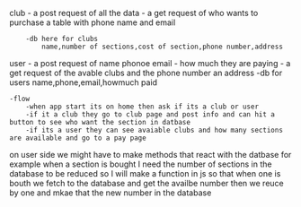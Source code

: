 club 
    - a post request of all the data
    - a get request of who wants to purchase a table  with phone name and email 

        -db here for clubs
            name,number of sections,cost of section,phone number,address

user
    - a post request of name phonoe email - how much they are paying
    - a get request of the avable clubs and the phone number an address
            -db for users
                name,phone,email,howmuch paid

    -flow
        -when app start its on home then ask if its a club or user
        -if it a club they go to club page and post info and can hit a button to see who want the section in datbase
        -if its a user they can see avaiable clubs and how many sections are available and go to a pay page

   
   
   on user side we might have to make methods that react with the datbase for example when a section is bought I need the number of sections in the database to be reduced so I will make a function in js so that when one is bouth we fetch to the database and get the availbe number then we reuce by one and mkae that the new number in the database

